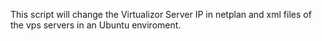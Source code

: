 This script will change the Virtualizor Server IP in netplan and xml files of the vps servers in an Ubuntu enviroment.
